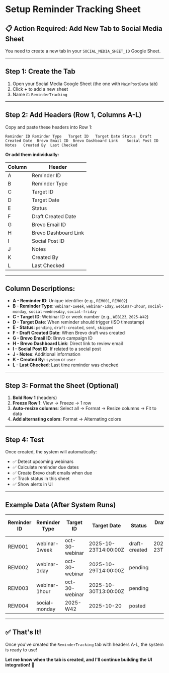 # Setup Reminder Tracking Sheet

## 📋 **Action Required: Add New Tab to Social Media Sheet**

You need to create a new tab in your `SOCIAL_MEDIA_SHEET_ID` Google Sheet.

---

## **Step 1: Create the Tab**

1. Open your Social Media Google Sheet (the one with `MainPostData` tab)
2. Click **+** to add a new sheet
3. Name it: `ReminderTracking`

---

## **Step 2: Add Headers (Row 1, Columns A-L)**

Copy and paste these headers into Row 1:

```
Reminder ID	Reminder Type	Target ID	Target Date	Status	Draft Created Date	Brevo Email ID	Brevo Dashboard Link	Social Post ID	Notes	Created By	Last Checked
```

**Or add them individually:**

| Column | Header |
|--------|--------|
| A | Reminder ID |
| B | Reminder Type |
| C | Target ID |
| D | Target Date |
| E | Status |
| F | Draft Created Date |
| G | Brevo Email ID |
| H | Brevo Dashboard Link |
| I | Social Post ID |
| J | Notes |
| K | Created By |
| L | Last Checked |

---

## **Column Descriptions:**

- **A - Reminder ID**: Unique identifier (e.g., `REM001`, `REM002`)
- **B - Reminder Type**: `webinar-1week`, `webinar-1day`, `webinar-1hour`, `social-monday`, `social-wednesday`, `social-friday`
- **C - Target ID**: Webinar ID or week number (e.g., `WEB123`, `2025-W42`)
- **D - Target Date**: When reminder should trigger (ISO timestamp)
- **E - Status**: `pending`, `draft-created`, `sent`, `skipped`
- **F - Draft Created Date**: When Brevo draft was created
- **G - Brevo Email ID**: Brevo campaign ID
- **H - Brevo Dashboard Link**: Direct link to review email
- **I - Social Post ID**: If related to a social post
- **J - Notes**: Additional information
- **K - Created By**: `system` or `user`
- **L - Last Checked**: Last time reminder was checked

---

## **Step 3: Format the Sheet (Optional)**

1. **Bold Row 1** (headers)
2. **Freeze Row 1**: View → Freeze → 1 row
3. **Auto-resize columns**: Select all → Format → Resize columns → Fit to data
4. **Add alternating colors**: Format → Alternating colors

---

## **Step 4: Test**

Once created, the system will automatically:
- ✅ Detect upcoming webinars
- ✅ Calculate reminder due dates
- ✅ Create Brevo draft emails when due
- ✅ Track status in this sheet
- ✅ Show alerts in UI

---

## **Example Data (After System Runs)**

| Reminder ID | Reminder Type | Target ID | Target Date | Status | Draft Created Date | Brevo Email ID | Notes |
|-------------|---------------|-----------|-------------|--------|-------------------|----------------|-------|
| REM001 | webinar-1week | oct-30-webinar | 2025-10-23T14:00:00Z | draft-created | 2025-10-23T10:00:00Z | 12345 | 45 registrants |
| REM002 | webinar-1day | oct-30-webinar | 2025-10-29T14:00:00Z | pending | | | |
| REM003 | webinar-1hour | oct-30-webinar | 2025-10-30T13:00:00Z | pending | | | |
| REM004 | social-monday | 2025-W42 | 2025-10-20 | posted | | | Post ID: 2025-10-20T08:00:00.000Z |

---

## ✅ **That's It!**

Once you've created the `ReminderTracking` tab with headers A-L, the system is ready to use!

**Let me know when the tab is created, and I'll continue building the UI integration!** 🚀

